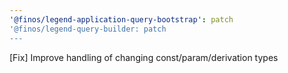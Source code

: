 ```yaml
---
'@finos/legend-application-query-bootstrap': patch
'@finos/legend-query-builder: patch
---
```


[Fix] Improve handling of changing const/param/derivation types
